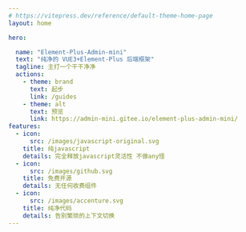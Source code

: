 ```yaml
---
# https://vitepress.dev/reference/default-theme-home-page
layout: home

hero:

  name: "Element-Plus-Admin-mini"
  text: "纯净的 VUE3+Element-Plus 后端框架"
  tagline: 主打一个干干净净
  actions:
    - theme: brand
      text: 起步
      link: /guides
    - theme: alt
      text: 预览
      link: https://admin-mini.gitee.io/element-plus-admin-mini/
features:
  - icon: 
      src: /images/javascript-original.svg
    title: 纯javascript
    details: 完全释放javascript灵活性 不做any怪
  - icon: 
      src: /images/github.svg
    title: 免费开源
    details: 无任何收费组件
  - icon: 
      src: /images/accenture.svg
    title: 纯净代码
    details: 告别繁琐的上下文切换
---
```


